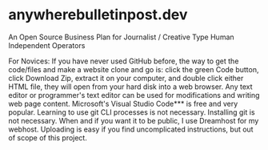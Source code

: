 # anywherebulletinpost.dev
An Open Source Business Plan for Journalist / Creative Type Human Independent Operators

For Novices: If you have never used GitHub before, the way to get the code/files and make a website clone and go is: click the green Code button, click Download Zip, extract it on your computer, and double click either HTML file, they will open from your hard disk into a web browser. Any text editor or programmer's text editor can be used for modifications and writing web page content. Microsoft's Visual Studio Code*** is free and very popular. Learning to use git CLI processes is not necessary. Installing git is not necessary. When and if you want it to be public, I use Dreamhost for my webhost. Uploading is easy if you find uncomplicated instructions, but out of scope of this project.
